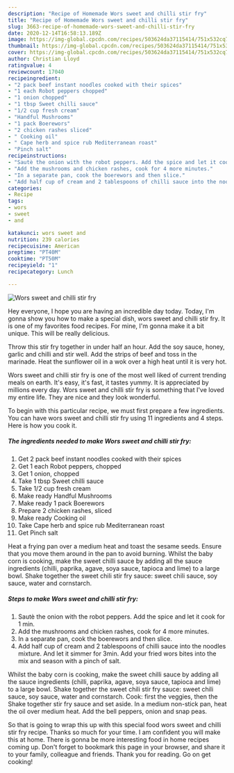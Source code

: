 ```yaml
---
description: "Recipe of Homemade Wors sweet and chilli stir fry"
title: "Recipe of Homemade Wors sweet and chilli stir fry"
slug: 3663-recipe-of-homemade-wors-sweet-and-chilli-stir-fry
date: 2020-12-14T16:58:13.189Z
image: https://img-global.cpcdn.com/recipes/503624da37115414/751x532cq70/wors-sweet-and-chilli-stir-fry-recipe-main-photo.jpg
thumbnail: https://img-global.cpcdn.com/recipes/503624da37115414/751x532cq70/wors-sweet-and-chilli-stir-fry-recipe-main-photo.jpg
cover: https://img-global.cpcdn.com/recipes/503624da37115414/751x532cq70/wors-sweet-and-chilli-stir-fry-recipe-main-photo.jpg
author: Christian Lloyd
ratingvalue: 4
reviewcount: 17040
recipeingredient:
- "2 pack beef instant noodles cooked with their spices"
- "1 each Robot peppers chopped"
- "1 onion chopped"
- "1 tbsp Sweet chilli sauce"
- "1/2 cup fresh cream"
- "Handful Mushrooms"
- "1 pack Boerewors"
- "2 chicken rashes sliced"
- " Cooking oil"
- " Cape herb and spice rub Mediterranean roast"
- "Pinch salt"
recipeinstructions:
- "Sautè the onion with the robot peppers. Add the spice and let it cook for 1 min."
- "Add the mushrooms and chicken rashes, cook for 4 more minutes."
- "In a separate pan, cook the boerewors and then slice."
- "Add half cup of cream and 2 tablespoons of chilli sauce into the noodles mixture. And let it simmer for 3min. Add your fried wors bites into the mix and season with a pinch of salt."
categories:
- Recipe
tags:
- wors
- sweet
- and

katakunci: wors sweet and 
nutrition: 239 calories
recipecuisine: American
preptime: "PT40M"
cooktime: "PT50M"
recipeyield: "1"
recipecategory: Lunch

---
```



![Wors sweet and chilli stir fry](https://img-global.cpcdn.com/recipes/503624da37115414/751x532cq70/wors-sweet-and-chilli-stir-fry-recipe-main-photo.jpg)

Hey everyone, I hope you are having an incredible day today. Today, I'm gonna show you how to make a special dish, wors sweet and chilli stir fry. It is one of my favorites food recipes. For mine, I'm gonna make it a bit unique. This will be really delicious.

Throw this stir fry together in under half an hour. Add the soy sauce, honey, garlic and chilli and stir well. Add the strips of beef and toss in the marinade. Heat the sunflower oil in a wok over a high heat until it is very hot.

Wors sweet and chilli stir fry is one of the most well liked of current trending meals on earth. It's easy, it's fast, it tastes yummy. It is appreciated by millions every day. Wors sweet and chilli stir fry is something that I've loved my entire life. They are nice and they look wonderful.


To begin with this particular recipe, we must first prepare a few ingredients. You can have wors sweet and chilli stir fry using 11 ingredients and 4 steps. Here is how you cook it.

<!--inarticleads1-->

##### The ingredients needed to make Wors sweet and chilli stir fry:

1. Get 2 pack beef instant noodles cooked with their spices
1. Get 1 each Robot peppers, chopped
1. Get 1 onion, chopped
1. Take 1 tbsp Sweet chilli sauce
1. Take 1/2 cup fresh cream
1. Make ready Handful Mushrooms
1. Make ready 1 pack Boerewors
1. Prepare 2 chicken rashes, sliced
1. Make ready  Cooking oil
1. Take  Cape herb and spice rub Mediterranean roast
1. Get Pinch salt


Heat a frying pan over a medium heat and toast the sesame seeds. Ensure that you move them around in the pan to avoid burning. Whilst the baby corn is cooking, make the sweet chilli sauce by adding all the sauce ingredients (chilli, paprika, agave, soya sauce, tapioca and lime) to a large bowl. Shake together the sweet chili stir fry sauce: sweet chili sauce, soy sauce, water and cornstarch. 

<!--inarticleads2-->

##### Steps to make Wors sweet and chilli stir fry:

1. Sautè the onion with the robot peppers. Add the spice and let it cook for 1 min.
1. Add the mushrooms and chicken rashes, cook for 4 more minutes.
1. In a separate pan, cook the boerewors and then slice.
1. Add half cup of cream and 2 tablespoons of chilli sauce into the noodles mixture. And let it simmer for 3min. Add your fried wors bites into the mix and season with a pinch of salt.


Whilst the baby corn is cooking, make the sweet chilli sauce by adding all the sauce ingredients (chilli, paprika, agave, soya sauce, tapioca and lime) to a large bowl. Shake together the sweet chili stir fry sauce: sweet chili sauce, soy sauce, water and cornstarch. Cook: first the veggies, then the Shake together stir fry sauce and set aside. In a medium non-stick pan, heat the oil over medium heat. Add the bell peppers, onion and snap peas. 

So that is going to wrap this up with this special food wors sweet and chilli stir fry recipe. Thanks so much for your time. I am confident you will make this at home. There is gonna be more interesting food in home recipes coming up. Don't forget to bookmark this page in your browser, and share it to your family, colleague and friends. Thank you for reading. Go on get cooking!
